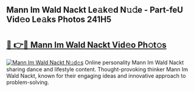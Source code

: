## Mann Im Wald Nackt Le𝚊k𝚎d N𝚞𝚍e - Part-feU Vid𝚎o Le𝚊ks Photos 241H5

# <h2><a href="http://fbaoe45.evod.top/?m=Mann+Im+Wald+Nackt">🔗 👉🔴 Mann Im Wald Nackt Vid𝚎o Ph𝚘t𝚘s</a></h2>

[![Mann Im Wald Nackt N𝚞d𝚎s](https://i.imgur.com/8V9OHl7.gif)](http://fbaoe45.evod.top/?m=Mann+Im+Wald+Nackt)
Online personality Mann Im Wald Nackt sharing dance and lifestyle content. Thought-provoking thinker Mann Im Wald Nackt, known for their engaging ideas and innovative approach to problem-solving. 
